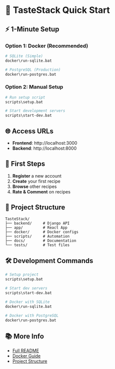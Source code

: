 # 🚀 TasteStack Quick Start

## ⚡ 1-Minute Setup

### Option 1: Docker (Recommended)
```bash
# SQLite (Simple)
docker\run-sqlite.bat

# PostgreSQL (Production)
docker\run-postgres.bat
```

### Option 2: Manual Setup
```bash
# Run setup script
scripts\setup.bat

# Start development servers
scripts\start-dev.bat
```

## 🌐 Access URLs
- **Frontend**: http://localhost:3000
- **Backend**: http://localhost:8000

## 🎯 First Steps
1. **Register** a new account
2. **Create** your first recipe
3. **Browse** other recipes
4. **Rate & Comment** on recipes

## 📁 Project Structure
```
TasteStack/
├── backend/     # Django API
├── app/         # React App
├── docker/      # Docker configs
├── scripts/     # Automation
├── docs/        # Documentation
└── tests/       # Test files
```

## 🛠️ Development Commands
```bash
# Setup project
scripts\setup.bat

# Start dev servers
scripts\start-dev.bat

# Docker with SQLite
docker\run-sqlite.bat

# Docker with PostgreSQL
docker\run-postgres.bat
```

## 📚 More Info
- [Full README](../README.md)
- [Docker Guide](../docker/DOCKER_GUIDE.md)
- [Project Structure](PROJECT_STRUCTURE.md)